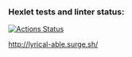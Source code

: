### Hexlet tests and linter status:
[![Actions Status](https://github.com/Bonamente/layout-designer-project-lvl1/workflows/hexlet-check/badge.svg)](https://github.com/Bonamente/layout-designer-project-lvl1/actions)

http://lyrical-able.surge.sh/
